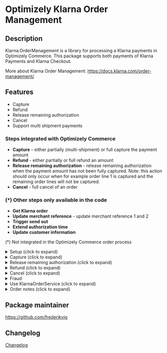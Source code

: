 Optimizely Klarna Order Management
=============

## Description

Klarna.OrderManagement is a library for processing a Klarna payments in Optimizely Commerce. This package supports both payments of Klarna Payments and Klarna Checkout. 

More about Klarna Order Management: https://docs.klarna.com/order-management/.

## Features
* Capture
* Refund
* Release remaining authorization
* Cancel
* Support multi shipment payments

### Steps integrated with Optimizely Commerce
- **Capture** - either partially (multi-shipment) or full capture the payment amount
- **Refund** - either partially or full refund an amount
- **Release remaining authorization** - release remaining authorization when the payment amount has not been fully captured. Note: this action should only occur when for example order line 1 is captured and the remaining order lines will not be captured.
- **Cancel** - full cancel of an order

### (*) Other steps only available in the code
- **Get Klarna order**
- **Update merchant reference** - update merchant reference 1 and 2
- **Trigger send out**
- **Extend authorization time**
- **Update customer information**

(*) Not integrated in the Optimizely Commerce order process

<details>
  <summary>Setup (click to expand)</summary>

Start by installing NuGet packages (use [NuGet](http://nuget.optimizely.com/)):

dotnet add package Klarna.OrderManagement.v3

Both Klarna Payments and Klarna Checkout have dependencies on the Klarna Order Management package. It's more likely that one of those packages are installed, which automatically install this package.    
</details>

<details>
  <summary>Capture (click to expand)</summary>

Capturing payments is done by completing a shipment in Optimizely Order Management. Follow these steps to complete a shipment:

- Open the order in the Order Management screen
- Go to Order details and Form details for the order
- Under shipments and the line item click 'Release'
- This will open a modal window, click 'Release shipment'
- Then click 'Add to PickList'
- And 'Complate shipment'
- Complete shipment for corresponding order
    - You can enter tracking number in the 'Complete Shipment' pop-up, this will be available as shipping information in Klarna
    - The 'OK' button triggers the payment gateway to do a capture, if capturing the payment succeeds the pop up will close. Otherwise you'll receive an error message in the pop up or, if there's something wrong with the payment there should be a new order note with exception information on the order.

Look at the [order notes section](#order-notes) for example order notes regarding captures.

####  Partial capture
Upon completing a shipment in a multi-shipment scenario, a partial capture will be done towards Klarna. The partial capture will capture the amount that has to be captured for that specific shipment. If all shipments are completed, the full order amount will have been captured.


#### Change Capture data
By default all capture data should be set automatically. However, similar to Klarna Payment sessions, it is possible to change capture data before it is sent to Klarna. In order to do so you can create an implementation of ``ICaptureBuilder`` and register it with your IoC container.
```csharp
public class DemoCaptureBuilder : ICaptureBuilder
{
    public CaptureData Build(CaptureData captureData, IOrderGroup orderGroup, IOrderForm returnOrderForm, IPayment payment)
    {
        // Here you can make changes to captureData if needed
        return captureData;
    }
}
```
</details>
<details>
  <summary>Release remaining authorization (click to expand)</summary>

In a multi-shipment scenario, each individual shipment can be completed or cancelled. For instance, an order with two shipments, one shipments was fullfilled and the other one was cancelled (partially completed). This means the remaining authorized amount at Klarna needs to be released.

When the last shipment is handled, the payment gateway is called to release the remaining authorized amount at Klarna. The transactions overview in the Form details tab contains an extra row for the release remaining authorization step. Also, a note is saved at the order to inform the user.
</details>
<details>
  <summary>Refund (click to expand)</summary>

To create a return in Optimizely Order Management the order must have the completed status. Follow these steps to create a return:

- Open the order in Optimizely Commerce
- Go to the Form details tab
- Click the 'Create return' button next to the line item
- New popup window is opened, add order lines, some comments and finally press 'Save'

![Order create return](/docs/screenshots/order-create-return.PNG?raw=true "Order create return")

- Press the 'Acknowledge Receipt Items' button
- To complete the return press the 'Complete button'

By default we don't include the shipping fee. This can be changed in the IKlarnaOrderService Refund method by overriding it. Note that merchants need to remember to change the total in the Complete refund screen to include the shipping fee otherwise the total will not include it.

When the return is completed the payment gateway is called to create a refund at Klarna. In the Transactions section, an extra row for the payment refund (called Credit in Optimizely) has been added. Also, a note is added to the order.

![Order payments refund](/docs/screenshots/order-payments-refund.PNG?raw=true "Order payments refund")

#### Change Refund data
It is possible to change refund data before sending it to Klarna, similar to [changing capture data](#Change-Capture-data) it is possible to do so by creating an implementation of ```IRefundBuilder``` and registering it with your IoC container.
```csharp
public class DemoRefundBuilder : IRefundBuilder
{
    public Refund Build(Refund refund, IOrderGroup orderGroup, OrderForm returnOrderForm, IPayment payment)
    {
        // Here you can make changes to refund if needed
        return refund;
    }
}
```
</details>
<details>
  <summary>Cancel (click to expand)</summary>

Whenever an order is cancelled in Optimizely the payment gateway is called to also cancel the payment in Klarna.
An order in Optimizely can only be can cancelled when the items haven't been shipped yet. 

After the cancel button is pressed the payment gateway is called. The passed payment object contains the transaction type 'Void' which means the payment should be cancelled. This is also what happens in Klarna.

![Order payments void](/docs/screenshots/order-payments-void.PNG?raw=true "Order payments void")
</details>
<details>
  <summary>Fraud</summary>

Once a Klarna order has been approved and successfully placed by a customer, the order data (customer billing address, customer shipping address, and order line items) should not be changed by a merchant admin. Updating order data after an order has been placed transfers the risk of capturing funds from Klarna to the merchant. While an order system may allow updates to an order, be aware that those updates are not updated in the Klarna system. If a change to this kind of order data is necessary, Klarna recommends cancelling the existing order and having the customer place a new Klarna order.
</details>
<details>
  <summary>Use KlarnaOrderService (click to expand)</summary>

The IKlarnaOrderService interface contains some methods to work with Klarna payments. The following methods are used for integration in Optimizely Order Management: CancelOrder, CaptureOrder, Refund and ReleaseRemainingAuthorization.

```csharp
    public interface IKlarnaOrderService
    {
        Task CancelOrder(string orderId);

        Task UpdateMerchantReferences(string orderId, string merchantReference1, string merchantReference2);
        Task<OrderManagementCapture> CaptureOrder(string orderId, int amount, string description, IOrderGroup orderGroup, IOrderForm orderForm, IPayment payment);

        Task<OrderManagementCapture> CaptureOrder(string orderId, int amount, string description, IOrderGroup orderGroup, IOrderForm orderForm, IPayment payment, IShipment shipment);

        Task Refund(string orderId, IOrderGroup orderGroup, OrderForm orderForm, IPayment payment);

        Task ReleaseRemainingAuthorization(string orderId);

        Task TriggerSendOut(string orderId, string captureId);

        Task<OrderManagementOrder> GetOrder(string orderId);

        Task ExtendAuthorizationTime(string orderId);

        Task UpdateCustomerInformation(string orderId, OrderManagementCustomerAddresses updateCustomerDetails);
        Task AcknowledgeOrder(IPurchaseOrder purchaseOrder);
    }
```
</details>
<details>
  <summary>Order notes (click to expand)<a name="order-notes"></a></summary>
	
Optimizely uses order notes internally to show updates to users regarding the current order. For example, when a shipment was released or when a return was created. Order notes are also saved by the Klarna package to inform merchants about the Klarna payment process. 

![Order notes](/docs/screenshots/order-notes-complete.PNG?raw=true "Order notes")
</details>

## Package maintainer
https://github.com/frederikvig

## Changelog
[Changelog](../../CHANGELOG.md)
